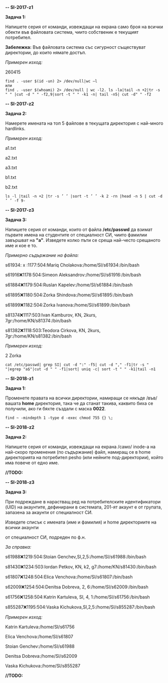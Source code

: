 **-- SI-2017-z1**

**Задача 1:**

Напишете серия от команди, извеждащи на екрана само броя на всички обекти във
файловата система, чиито собственик е текущият потребител.

**Забележка:** Във файловата система със сигурност съществуват директории, до
които нямате достъп.

*Примерен изход:*

260415
```
find . -user $(id -un) 2> /dev/null|wc –l
или
find . -user $(whoami) 2> /dev/null | wc -l2. ls -la|tail -n +2|tr -s " " |cut -d " " -f2,9|sort -t " " -k1 -n| tail -n5| cut -d" " -f2
```
**-- SI-2017-z2**

**Задача 2:**

Намерете имената на топ 5 файлове в текущата директория с най-много hardlinks.

*Примерен изход:*

a1.txt

a2.txt

a3.txt

b1.txt

b2.txt
```
ls -l |tail -n +2 |tr -s ’ ’ |sort -t ’ ’ -k 2 -rn |head -n 5 | cut -d ’ ’ -f 9-
```
**-- SI-2017-z3**

**Задача 3:**

Напишете серия от команди, които от файла **/etc/passwd** да взимат първите
имена на студентите от специалност СИ, чиито фамилии завършват на **"а"**.
Изведете колко пъти се среща най-често срещаното име и кое е то.

*Примерно съдържание на файла:*

s61934: x :1177:504:Mariq Cholakova:/home/SI/s61934:/bin/bash

s61916:x:1178:504:Simeon Aleksandrov:/home/SI/s61916:/bin/bash

s61884:x:1179:504:Ruslan Kapelev:/home/SI/s61884:/bin/bash

s61895:x:1180:504:Zorka Shindova:/home/SI/s61895:/bin/bash

s61899:x:1182:504:Zorka Ivanova:/home/SI/s61899:/bin/bash

s81374:x:1117:503:Ivan Kamburov, KN, 2kurs, 7gr:/home/KN/s81374:/bin/bash

s81382:x:1118:503:Teodora Cirkova, KN, 2kurs, 7gr:/home/KN/s81382:/bin/bash

*Примерен изход:*

2 Zorka
```
cat /etc/passwd| grep SI| cut -d ":" -f5| cut -d "," -f1|tr -s " "|egrep "a$"|cut -d " " -f1|sort| uniq -c| sort -t " " -k1|tail -n1
```
**-- SI-2018-z1**

**Задача 1:**

Променете правата на всички директории, намиращи се някъде /във/ вашата **home**
директория, така че да станат такива, каквито биха се получили, ако ги бяхте
създали с маска **0022**.
```
find ~ -mindepth 1 -type d -exec chmod 755 {} \;
```
**-- SI-2018-z2**

**Задача 2:**

Напишете серия от команди, извеждащи на екрана /само/ inode-а на най-скоро
променения (по съдържание) файл, намиращ се в home директорията на потребител
pesho (или нейните под-директории), който има повече от едно име.

**//TODO:**

**-- SI-2018-z3**

**Задача 3:**

При подреждане в нарастващ ред на потребителските идентификатори (UID) на
акаунтите, дефинирани в системата, 201-ят акаунт е от групата, запазена за
акаунти от специалност СИ.

Изведете списък с имената (име и фамилия) и home директориите на всички акаунти

от специалност СИ, подреден по ф.н.

*За справка:*

s61988:x:1219:504:Stoian Genchev,SI,2,5:/home/SI/s61988:/bin/bash

s81430:x:1234:503:Iordan Petkov, KN, k2, g7:/home/KN/s81430:/bin/bash

s61807:x:1248:504:Elica Venchova:/home/SI/s61807:/bin/bash

s62009:x:1254:504:Denitsa Dobreva, 2, 6:/home/SI/s62009:/bin/bash

s61756:x:1258:504:Katrin Kartuleva, SI, 4, 1:/home/SI/s61756:/bin/bash

s855287:x:1195:504:Vaska Kichukova,SI,2,5:/home/SI/s855287:/bin/bash

*Примерен изход:*

Katrin Kartuleva:/home/SI/s61756

Elica Venchova:/home/SI/s61807

Stoian Genchev:/home/SI/s61988

Denitsa Dobreva:/home/SI/s62009

Vaska Kichukova:/home/SI/s855287

**//TODO:**
